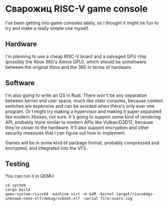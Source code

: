 # Сварожиц RISC-V game console

I've been getting into game consoles lately, so I thought it might be fun to try and make a really simple one myself.

## Hardware

I'm planning to use a cheap RISC-V board and a salvaged GPU chip (possibly the Xbox 360's Xenos GPU), which should be
somehwere between the original Xbox and the 360 in terms of hardware.

## Software

I'm also going to write an OS in Rust. There won't be any separation between kernel and user space, much like older
consoles, because context switches are expensive and can be avoided when there's only ever one program. Or I might
try making a hypervisor and making it super separated like modern Xboxes, not sure. It's going to support some kind
of rendering API, probably more similar to modern APIs like Vulkan/D3D12, because they're closer to the hardware.
It'll also support encryption and other security measures that I can figure out how to implement.

Games will be in some kind of package format, probably compressed and encrypted, and integrated into the VFS.

## Testing

You can run it in QEMU:

```shell
cd system
cargo build
qemu-system-riscv64 -machine virt -m 64M -kernel target/riscv64gc-unknown-none-elf/debug/svboot.elf -serial file:svaro.log
```
